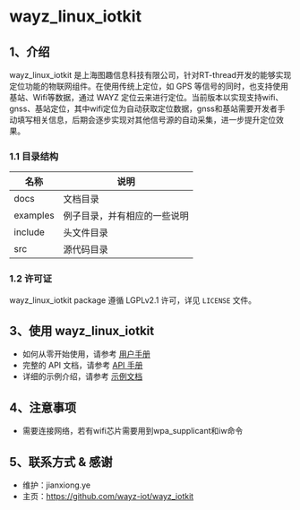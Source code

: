 
# wayz_linux_iotkit

## 1、介绍

wayz_linux_iotkit 是上海图趣信息科技有限公司，针对RT-thread开发的能够实现定位功能的物联网组件。在使用传统上定位，如 GPS 等信号的同时，也支持使用基站、Wifi等数据，通过 WAYZ 定位云来进行定位。当前版本以实现支持wifi、gnss、基站定位，其中wifi定位为自动获取定位数据，gnss和基站需要开发者手动填写相关信息，后期会逐步实现对其他信号源的自动采集，进一步提升定位效果。

### 1.1 目录结构

| 名称 | 说明 |
| ---- | ---- |
| docs  | 文档目录 |
| examples | 例子目录，并有相应的一些说明 |
| include  | 头文件目录 |
| src  | 源代码目录 |

### 1.2 许可证

wayz_linux_iotkit package 遵循 LGPLv2.1 许可，详见 `LICENSE` 文件。

## 3、使用 wayz_linux_iotkit

- 如何从零开始使用，请参考 [用户手册](docs/user-guide.md)
- 完整的 API 文档，请参考 [API 手册](docs/api.md)
- 详细的示例介绍，请参考 [示例文档](docs/samples.md) 

## 4、注意事项

- 需要连接网络，若有wifi芯片需要用到wpa_supplicant和iw命令

## 5、联系方式 & 感谢

* 维护：jianxiong.ye
* 主页：https://github.com/wayz-iot/wayz_iotkit


